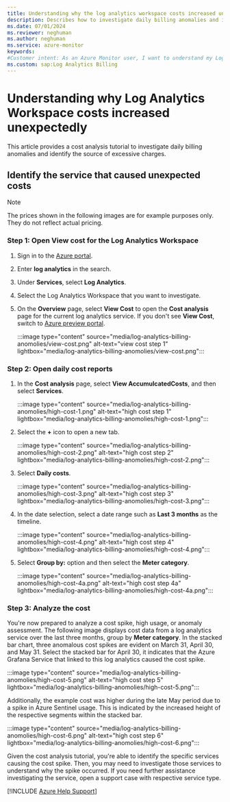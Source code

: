 ```yaml
---
title: Understanding why the log analytics workspace costs increased unexpectedly
description: Describes how to investigate daily billing anomalies and identify the source of excessive charges by using detailed usage reports.
ms.date: 07/01/2024
ms.reviewer: neghuman
ms.author: neghuman
ms.service: azure-monitor
keywords:
#Customer intent: As an Azure Monitor user, I want to understand my Log Analytics workspace's bill including what's included in the cost and how to read the detailed usage reports.
ms.custom: sap:Log Analytics Billing
---
```

# Understanding why Log Analytics Workspace costs increased unexpectedly

This article provides a cost analysis tutorial to investigate daily billing anomalies and identify the source of excessive charges.

## Identify the service that caused unexpected costs

> [!NOTE]
> The prices shown in the following images are for example purposes only. They do not reflect actual pricing.

### Step 1: Open View cost for the Log Analytics Workspace

1. Sign in to the [Azure portal](https://portal.azure.com). 
1. Enter **log analytics** in the search.
1. Under **Services**, select **Log Analytics**.
1. Select the Log Analytics Workspace that you want to investigate.  
1. On the **Overview** page, select **View Cost** to open the **Cost analysis** page for the current log analytics service. If you don't see **View Cost**, switch to [Azure preview portal](https://preview.portal.azure.com/). 

    :::image type="content" source="media/log-analytics-billing-anomolies/view-cost.png" alt-text="view cost step 1" lightbox="media/log-analytics-billing-anomolies/view-cost.png":::

### Step 2: Open daily cost reports

1. In the **Cost analysis** page, select **View AccumulcatedCosts**, and then select **Services**.

    :::image type="content" source="media/log-analytics-billing-anomolies/high-cost-1.png" alt-text="high cost step 1" lightbox="media/log-analytics-billing-anomolies/high-cost-1.png":::

1. Select the **+** icon to open a new tab.  

    :::image type="content" source="media/log-analytics-billing-anomolies/high-cost-2.png" alt-text="high cost step 2" lightbox="media/log-analytics-billing-anomolies/high-cost-2.png":::

1. Select **Daily costs**.  

    :::image type="content" source="media/log-analytics-billing-anomolies/high-cost-3.png" alt-text="high cost step 3" lightbox="media/log-analytics-billing-anomolies/high-cost-3.png":::

1. In the date selection, select a date range such as **Last 3 months** as the timeline.  

    :::image type="content" source="media/log-analytics-billing-anomolies/high-cost-4.png" alt-text="high cost step 4" lightbox="media/log-analytics-billing-anomolies/high-cost-4.png":::

1. Select **Group by:** option and then select the **Meter category**.  

    :::image type="content" source="media/log-analytics-billing-anomolies/high-cost-4a.png" alt-text="high cost step 4a" lightbox="media/log-analytics-billing-anomolies/high-cost-4a.png":::

### Step 3: Analyze the cost

You're now prepared to analyze a cost spike, high usage, or anomaly assessment. The following image displays cost data from a log analytics service over the last three months, group by **Meter category**. In the stacked bar chart, three anomalous cost spikes are evident on March 31, April 30, and May 31. Select the stacked bar for April 30, it indicates that the Azure Grafana Service that linked to this log analytics caused the cost spike.

:::image type="content" source="media/log-analytics-billing-anomolies/high-cost-5.png" alt-text="high cost step 5" lightbox="media/log-analytics-billing-anomolies/high-cost-5.png":::

Additionally, the example cost was higher during the late May period due to a spike in Azure Sentinel usage. This is indicated by the increased height of the respective segments within the stacked bar.

:::image type="content" source="media/log-analytics-billing-anomolies/high-cost-6.png" alt-text="high cost step 6" lightbox="media/log-analytics-billing-anomolies/high-cost-6.png":::

Given the cost analysis tutorial, you're able to identify the specific services causing the cost spike. Then, you may need to investigate those services to understand why the spike occurred. If you need further assistance investigating the service, open a support case with respective  service type.

[!INCLUDE [Azure Help Support](../../../../includes/azure-help-support.md)]
